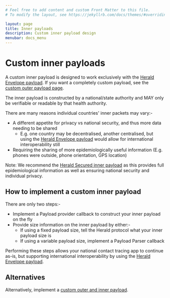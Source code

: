 ```yaml
---
# Feel free to add content and custom Front Matter to this file.
# To modify the layout, see https://jekyllrb.com/docs/themes/#overriding-theme-defaults

layout: page
title: Inner payloads
description: Custom inner payload design
menubar: docs_menu
---
```


# Custom inner payloads

A custom inner payload is designed to work exclusively with the 
[Herald Envelope payload](/payload/envelope). If you want a completely
custom payload, see the [custom outer payload page](/payload/outer).

The inner payload is constructed by a national/state authority and MAY only be
verifiable or readable by that health authority.

There are many reasons individual countries' inner packets may vary:-

- A different appetite for privacy vs national security, and thus more data needing to be shared
   - E.g. one country may be decentralised, another centralised, but using the [Herald Envelope payload](/payload/envelope) would allow for international interoperability still
- Requiring the sharing of more epidemiologically useful information (E.g. phones were outside, phone orientation, GPS location)

Note: We recommend the [Herald Secured inner payload](/payload/secured) as this provides full epidemiological information
as well as ensuring national security and individual privacy.

## How to implement a custom inner payload

There are only two steps:-

- Implement a Payload provider callback to construct your inner payload on the fly
- Provide size information on the inner payload by either:-
  - If using a fixed payload size, tell the Herald protocol what your inner payload size is
  - If using a variable payload size, implement a Payload Parser callback

Performing these steps allows your national contact tracing app to continue as-is, but supporting international interoperability by using
the [Herald Envelope payload](/payload/envelope).

## Alternatives

Alternatively, implement a [custom outer and inner payload](/payload/outer).